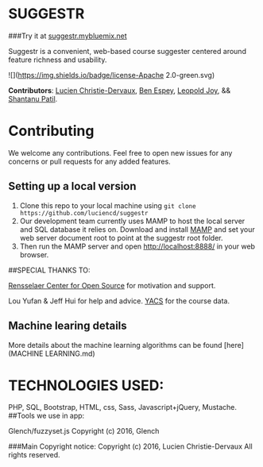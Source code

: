 # SUGGESTR
###Try it at [suggestr.mybluemix.net](suggestr.mybluemix.net)

Suggestr is a convenient, web-based course suggester centered around feature richness and usability.

![](https://img.shields.io/badge/license-Apache 2.0-green.svg)

**Contributors**: [Lucien Christie-Dervaux](chrisl2@rpi.edu), [Ben Espey](espeyb@rpi.edu), [Leopold Joy](joyl@rpi.edu), && [Shantanu Patil](patils2@rpi.edu).

# Contributing
We welcome any contributions. Feel free to open new issues for any concerns or pull requests for any added features.
## Setting up a local version
1. Clone this repo to your local machine using `git clone https://github.com/luciencd/suggestr`
2. Our development team currently uses MAMP to host the local server and SQL database it relies on. Download and install [MAMP](https://www.mamp.info/en/) and set your web server document root to point at the suggestr root folder.
3. Then run the MAMP server and open [http://localhost:8888/](http://localhost:8888/) in your web browser.


##SPECIAL THANKS TO:

[Rensselaer Center for Open Source](https://rcos.io/) for motivation and support.

Lou Yufan & Jeff Hui for help and advice.
[YACS](https://github.com/aosdict/yacs) for the course data.

## Machine learing details
More details about the machine learning algorithms can be found [here](MACHINE LEARNING.md)

# TECHNOLOGIES USED:
PHP, SQL, Bootstrap, HTML, css, Sass, Javascript+jQuery, Mustache.
##Tools we use in app:

Glench/fuzzyset.js
Copyright (c) 2016, Glench

###Main Copyright notice:
Copyright (c) 2016, Lucien Christie-Dervaux
All rights reserved.
